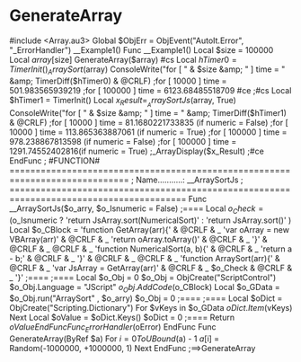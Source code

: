 # GenerateArray
#include &lt;Array.au3> Global $ObjErr = ObjEvent("AutoIt.Error", "_ErrorHandler")  __Example1() Func __Example1()     Local $size = 100000     Local $array[$size]     GenerateArray($array)  #cs     Local $hTimer0 = TimerInit()     _ArraySort($array)     ConsoleWrite("for [ " &amp; $size &amp; " ] time = " &amp; TimerDiff($hTimer0) &amp; @CRLF)     ;for [ 10000 ] time = 501.983565939219     ;for [ 100000 ] time = 6123.68485518709 #ce  ;#cs     Local $hTimer1 = TimerInit()     Local $x_Result = __ArraySortJs($array, True)     ConsoleWrite("for [ " &amp; $size &amp; " ] time = " &amp; TimerDiff($hTimer1) &amp; @CRLF)     ;for [ 10000 ] time = 81.1680221733835 (if numeric = False)     ;for [ 10000 ] time = 113.865363887061 (if numeric = True)      ;for [ 100000 ] time = 978.238867813598 (if numeric = False)     ;for [ 100000 ] time = 1291.74552402816(if numeric = True)     ;_ArrayDisplay($x_Result) ;#ce EndFunc  ; #FUNCTION# ============================================================================= ; Name...........: __ArraySortJs ; ======================================================================================== Func __ArraySortJs($o_arry, $o_Isnumeric = False)     ;====     Local $o_Check = ($o_Isnumeric ? 'return JsArray.sort(NumericalSort)' : 'return JsArray.sort()' )     Local $o_CBlock = 'function GetArray(arr){' &amp; @CRLF &amp; _     'var oArray = new VBArray(arr)' &amp; @CRLF &amp; _     'return oArray.toArray()' &amp; @CRLF &amp; _     '}' &amp; @CRLF &amp; _     @CRLF &amp; _     'function NumericalSort(a, b){' &amp; @CRLF &amp; _     'return a - b;' &amp; @CRLF &amp; _     '}' &amp; @CRLF &amp; _     @CRLF &amp; _     'function ArraySort(arr){' &amp; @CRLF &amp; _     'var JsArray = GetArray(arr)' &amp; @CRLF &amp; _     $o_Check &amp; @CRLF &amp; _     '}'     ;====      ;====     Local $o_Obj = 0     $o_Obj = ObjCreate("ScriptControl")     $o_Obj.Language = "JScript"     $o_Obj.AddCode($o_CBlock)     Local $o_GData = $o_Obj.run("ArraySort" , $o_arry)     $o_Obj = 0     ;====      ;====     Local $oDict = ObjCreate("Scripting.Dictionary")     For $vKeys in $o_GData         $oDict.Item($vKeys)     Next     Local $oValue = $oDict.Keys()     $oDict = 0     ;====      Return $oValue EndFunc  Func _ErrorHandler($oError) EndFunc  Func GenerateArray(ByRef $a)   For $i = 0 To UBound($a) - 1     $a[$i] = Random(-1000000, +1000000, 1)   Next EndFunc   ;==>GenerateArray
